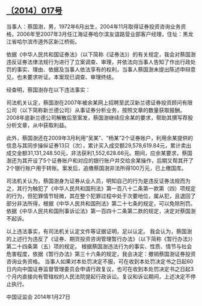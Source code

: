## [〔2014〕017号](http://www.csrc.gov.cn/pub/zjhpublic/G00306212/201407/t20140718_258002.htm)


  当事人：蔡国澍，男，1972年6月出生，2004年11月取得证券投资咨询业务资格，2006年至2007年3月任江海证券哈尔滨友谊路营业部客户经理，住址：黑龙江省哈尔滨市道外区新江桥街。

  依据《中华人民共和国证券法》（以下简称《证券法》）的有关规定，我会对蔡国澍违反证券法律法规行为进行了立案调查、审理，并依法向当事人告知了作出行政处罚的事实、理由、依据及当事人依法享有的权利，当事人蔡国澍未提出陈述申辩意见，也未要求听证。本案现已调查、审理终结。

  经查明，蔡国澍存在以下违法事实：

  司法机关认定，蔡国澍在2007年被余某网上招聘至武汉新兰德证券投资顾问有限公司（以下简称新兰德公司）从事证券分析业务，按照文章的数量获取报酬。2008年底新兰德公司解散后至案发，蔡国澍继续应余某的要求，帮助其撰写荐股分析文章，从中获取利益。
  
此外，蔡国澍还在2009年3月利用“吴某”、“杨某”2个证券账户，利用余某提供的信息与其同步操纵证券13只（次），累计买入成交额29,578,619.84元，累计卖出成交金额31,131,248.50元，非法获利1,552,628.66元。期间，应余某要求，蔡国澍还为其开设了5个证券账户和对应的银行账户并交给余某操作，后期又帮其开了2个银行账户用于转账。案发后，追缴蔡国澍非法所得100万元，已上缴国库。

  司法机关认为，蔡国澍身为证券从业人员，明知自己的行为是违反证券法规而为之，其行为触犯了《中华人民共和国刑法》第一百八十二条第一款第（四）项规定的行为，但犯罪情节轻微，其在整个犯罪过程中处于次要地位，属从犯，且退回了部分非法所得，根据《中华人民共和国刑法》第二十七条的规定，可以免除刑罚。依据《中华人民共和国刑事诉讼法》第一百四十二条第二款的规定，决定对蔡国澍不起诉。

以上违法事实，有司法机关认定文件等证据证明，足以认定。
我会认为，蔡国澍的上述行为违反了《证券、期货投资咨询管理暂行办法》（以下简称《暂行办法》）第二十四条第（五）项的规定。
根据蔡国澍违法行为的事实、性质、情节与社会危害程度，依据《暂行办法》第三十六条的规定，我会决定：撤销蔡国澍证券投资咨询业务资格。
当事人如果对本处罚决定不服，可在收到本处罚决定书之日起60日内向中国证券监督管理委员会申请行政复议，也可在收到本处罚决定书之日起3个月内直接向有管辖权的人民法院提起行政诉讼。复议和诉讼期间，上述决定不停止执行。




 
 
 
 
中国证监会 
2014年1月27日